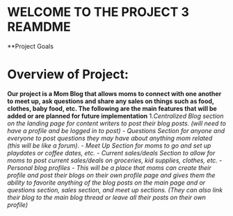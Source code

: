 # WELCOME TO THE PROJECT 3 REAMDME

**Project Goals


# Overview of Project:
**Our project is a Mom Blog that allows moms to connect with one another to meet up, ask questions and share any sales on things such as food, clothes, baby food, etc. The following are the main features that will be added or are planned for future implementation**
      1.*Centralized Blog section on the landing page for content writers to post their blog posts. (will need to have a profile and be logged in to post)*
      - *Questions Section for anyone and everyone to post questions they may have about anything mom related (this will be like a forum).*
      - *Meet Up Section for moms to go and set up playdates or coffee dates, etc.*
      - *Current sales/deals Section to allow for moms to post current sales/deals on groceries, kid supplies, clothes, etc.*
      - *Personal blog profiles - This will be a place that moms can create their profile and post their blogs on their own profile page and gives them the ability to       favorite anything of the blog posts on the main page and or questions section, sales section, and meet up sections. (They can also link their blog to the main blog thread or leave all their posts on their own profile)*


